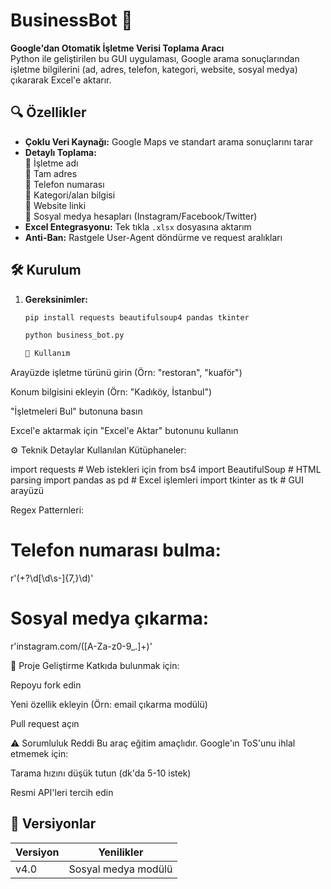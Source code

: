 # BusinessBot 🚀

**Google'dan Otomatik İşletme Verisi Toplama Aracı**  
Python ile geliştirilen bu GUI uygulaması, Google arama sonuçlarından işletme bilgilerini (ad, adres, telefon, kategori, website, sosyal medya) çıkararak Excel'e aktarır.


## 🔍 Özellikler
- **Çoklu Veri Kaynağı:** Google Maps ve standart arama sonuçlarını tarar
- **Detaylı Toplama:**  
  📌 İşletme adı  
  📌 Tam adres  
  📌 Telefon numarası  
  📌 Kategori/alan bilgisi  
  📌 Website linki  
  📌 Sosyal medya hesapları (Instagram/Facebook/Twitter)
- **Excel Entegrasyonu:** Tek tıkla `.xlsx` dosyasına aktarım
- **Anti-Ban:** Rastgele User-Agent döndürme ve request aralıkları

## 🛠 Kurulum
1. **Gereksinimler:**
   ```bash
   pip install requests beautifulsoup4 pandas tkinter

   python business_bot.py

   🎯 Kullanım
Arayüzde işletme türünü girin (Örn: "restoran", "kuaför")

Konum bilgisini ekleyin (Örn: "Kadıköy, İstanbul")

"İşletmeleri Bul" butonuna basın

Excel'e aktarmak için "Excel'e Aktar" butonunu kullanın

⚙️ Teknik Detaylar
Kullanılan Kütüphaneler:

import requests       # Web istekleri için
from bs4 import BeautifulSoup  # HTML parsing
import pandas as pd   # Excel işlemleri
import tkinter as tk  # GUI arayüzü

Regex Patternleri:

# Telefon numarası bulma:
r'(\+?\d[\d\s-]{7,}\d)'

# Sosyal medya çıkarma:
r'instagram\.com/([A-Za-z0-9_.]+)'

🌟 Proje Geliştirme
Katkıda bulunmak için:

Repoyu fork edin

Yeni özellik ekleyin (Örn: email çıkarma modülü)

Pull request açın

⚠️ Sorumluluk Reddi
Bu araç eğitim amaçlıdır. Google'ın ToS'unu ihlal etmemek için:

Tarama hızını düşük tutun (dk'da 5-10 istek)

Resmi API'leri tercih edin

## 📌 Versiyonlar
| Versiyon | Yenilikler          |
|----------|---------------------|
| v4.0     | Sosyal medya modülü |



